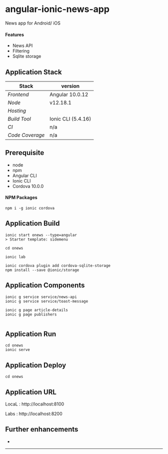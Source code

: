 # angular-ionic-news-app
News app for Android/ iOS 

#### Features 
- News API 
- Filtering
- Sqlite storage

## 

## Application Stack

Stack  | version |
--- | --- |  
*Frontend* | Angular 10.0.12
*Node* | v12.18.1
*Hosting* | 
*Build Tool* | Ionic CLI (5.4.16)
*CI* | n/a 
*Code Coverage* | n/a

## Prerequisite 
- node
- npm
- Angular CLI
- Ionic CLI 
- Cordova 10.0.0

#### NPM Packages
```
npm i -g ionic cordova

```

## Application Build 
```
ionic start onews --type=angular
> Starter template: sidemenu

cd onews

ionic lab

ionic cordova plugin add cordova-sqlite-storage
npm install --save @ionic/storage

```

## Application Components 
```
ionic g service service/news-api
ionic g service service/toast-message

ionic g page article-details
ionic g page publishers
 
```

## Application Run
```
cd onews 
ionic serve
```

## Application Deploy
```
cd onews
```


## Application URL
LocaL : http://localhost:8100

Labs  : http://localhost:8200  


## Further enhancements 
- 


-----



